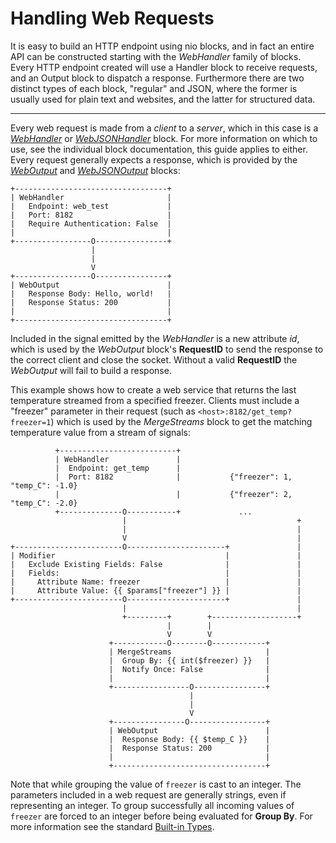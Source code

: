 # Handling Web Requests
It is easy to build an HTTP endpoint using nio blocks, and in fact an entire API can be constructed starting with the _WebHandler_ family of blocks. Every HTTP endpoint created will use a Handler block to receive requests, and an Output block to dispatch a response. Furthermore there are two distinct types of each block, "regular" and JSON, where the former is usually used for plain text and websites, and the latter for structured data.

---

Every web request is made from a *client* to a *server*, which in this case is a [_WebHandler_](https://blocks.n.io/WebHandler) or [_WebJSONHandler_](https://blocks.n.io/WebJSONHandler) block. For more information on which to use, see the individual block documentation, this guide applies to either. Every request generally expects a response, which is provided by the [_WebOutput_](https://blocks.n.io/Weboutput) and [_WebJSONOutput_](https://blocks.n.io/WebJSONOutput) blocks:
```
+----------------------------------+
| WebHandler                       |
|   Endpoint: web_test             |
|   Port: 8182                     |
|   Require Authentication: False  |
|                                  |
+-----------------O----------------+
                  |
                  |
                  V
+-----------------O----------------+
| WebOutput                        |
|   Response Body: Hello, world!   |
|   Response Status: 200           |
|                                  |
+----------------------------------+
```
Included in the signal emitted by the _WebHandler_ is a new attribute *id*, which is used by the _WebOutput_ block's **RequestID** to send the response to the correct client and close the socket. Without a valid **RequestID** the _WebOutput_ will fail to build a response.

This example shows how to create a web service that returns the last temperature streamed from a specified freezer. Clients must include a "freezer" parameter in their request (such as `<host>:8182/get_temp?freezer=1`) which is used by the _MergeStreams_ block to get the matching temperature value from a stream of signals:
```
          +--------------------------+
          | WebHandler               |
          |  Endpoint: get_temp      |
          |  Port: 8182              |           {"freezer": 1, "temp_C": -1.0}
          |                          |           {"freezer": 2, "temp_C": -2.0}
          +--------------O-----------+             ...
                         |                                      +
                         |                                      |
                         V                                      |
+------------------------O----------------------+               |
| Modifier                                      |               |
|   Exclude Existing Fields: False              |               |
|   Fields:                                     |               |
|     Attribute Name: freezer                   |               |
|     Attribute Value: {{ $params["freezer"] }} |               |
+------------------------O----------------------+               |
                         |                                      |
                         +---------+        +-------------------+
                                   |        |
                                   V        V
                      +------------O--------O------------+
                      | MergeStreams                     |
                      |  Group By: {{ int($freezer) }}   |
                      |  Notify Once: False              |
                      |                                  |
                      +-----------------O----------------+
                                        |
                                        |
                                        V
                      +----------------O-----------------+
                      | WebOutput                        |
                      |  Response Body: {{ $temp_C }}    |
                      |  Response Status: 200            |
                      |                                  |
                      +----------------------------------+
```
Note that while grouping the value of `freezer` is cast to an integer. The parameters included in a web request are generally strings, even if representing an integer. To group successfully all incoming values of `freezer` are forced to an integer before being evaluated for **Group By**. For more information see the standard [Built-in Types](https://docs.python.org/3/library/stdtypes.html).
